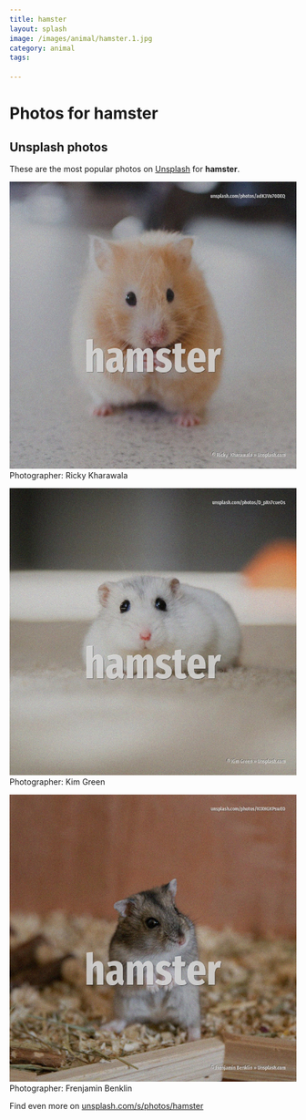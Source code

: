 ```yaml
---
title: hamster
layout: splash
image: /images/animal/hamster.1.jpg
category: animal
tags:

---
```

# Photos for hamster
 
## Unsplash photos
These are the most popular photos on [Unsplash](https://unsplash.com) for **hamster**.
 
![hamster](/images/animal/hamster.1.jpg)
Photographer:  Ricky  Kharawala
 
![hamster](/images/animal/hamster.2.jpg)
Photographer:  Kim Green
 
![hamster](/images/animal/hamster.3.jpg)
Photographer:  Frenjamin Benklin
 
Find even more on [unsplash.com/s/photos/hamster](https://unsplash.com/s/photos/hamster)
 
